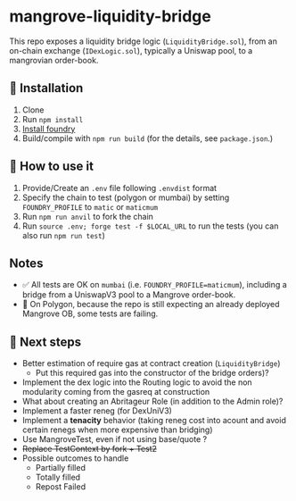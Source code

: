 # mangrove-liquidity-bridge

This repo exposes a liquidity bridge logic (`LiquidityBridge.sol`), from an
on-chain exchange (`IDexLogic.sol`), typically a Uniswap pool, to a mangrovian
order-book.

## 🔨 Installation

1. Clone
2. Run `npm install`
3. [Install foundry](https://book.getfoundry.sh/getting-started/installation)
4. Build/compile with `npm run build` (for the details, see `package.json`.)

## 🎹 How to use it

1. Provide/Create an `.env` file following `.envdist` format
2. Specify the chain to test (polygon or mumbai) by setting `FOUNDRY_PROFILE` to `matic` or `maticmum`
3. Run `npm run anvil` to fork the chain
4. Run `source .env; forge test -f $LOCAL_URL` to run the tests (you can also
   run `npm run test`)

## Notes

- ✅ All tests are OK on `mumbai` (i.e. `FOUNDRY_PROFILE=maticmum`), including a
  bridge from a UniswapV3 pool to a Mangrove order-book.
- 🔴 On Polygon, because the repo is still expecting an already deployed
  Mangrove OB, some tests are failing.

## 📆 Next steps

- Better estimation of require gas at contract creation (`LiquidityBridge`)
  - Put this required gas into the constructor of the bridge
  orders)?
- Implement the dex logic into the Routing logic to avoid the non modularity
  coming from the gasreq at construction
- What about creating an Abritageur Role (in addition to the Admin role)?
- Implement a faster reneg (for DexUniV3)
- Implement a **tenacity** behavior (taking reneg cost into acount and avoid
  certain renegs when more expensive than bridging)
- Use MangroveTest, even if not using base/quote ?
- ~~Replace TestContext by fork + Test2~~
- Possible outcomes to handle
  - Partially filled
  - Totally filled
  - Repost Failed